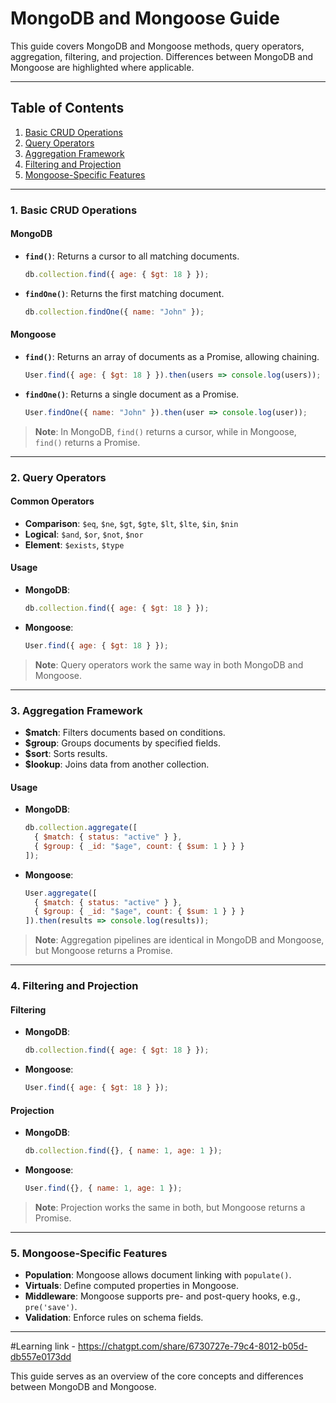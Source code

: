 
# MongoDB and Mongoose Guide

This guide covers MongoDB and Mongoose methods, query operators, aggregation, filtering, and projection. 
Differences between MongoDB and Mongoose are highlighted where applicable.

---

## Table of Contents
1. [Basic CRUD Operations](#basic-crud-operations)
2. [Query Operators](#query-operators)
3. [Aggregation Framework](#aggregation-framework)
4. [Filtering and Projection](#filtering-and-projection)
5. [Mongoose-Specific Features](#mongoose-specific-features)

---

### 1. Basic CRUD Operations

#### MongoDB

- **`find()`**: Returns a cursor to all matching documents.
  ```javascript
  db.collection.find({ age: { $gt: 18 } });
  ```

- **`findOne()`**: Returns the first matching document.
  ```javascript
  db.collection.findOne({ name: "John" });
  ```

#### Mongoose

- **`find()`**: Returns an array of documents as a Promise, allowing chaining.
  ```javascript
  User.find({ age: { $gt: 18 } }).then(users => console.log(users));
  ```

- **`findOne()`**: Returns a single document as a Promise.
  ```javascript
  User.findOne({ name: "John" }).then(user => console.log(user));
  ```

> **Note**: In MongoDB, `find()` returns a cursor, while in Mongoose, `find()` returns a Promise.

---

### 2. Query Operators

#### Common Operators

- **Comparison**: `$eq`, `$ne`, `$gt`, `$gte`, `$lt`, `$lte`, `$in`, `$nin`
- **Logical**: `$and`, `$or`, `$not`, `$nor`
- **Element**: `$exists`, `$type`

#### Usage

- **MongoDB**:
  ```javascript
  db.collection.find({ age: { $gt: 18 } });
  ```

- **Mongoose**:
  ```javascript
  User.find({ age: { $gt: 18 } });
  ```

> **Note**: Query operators work the same way in both MongoDB and Mongoose.

---

### 3. Aggregation Framework

- **$match**: Filters documents based on conditions.
- **$group**: Groups documents by specified fields.
- **$sort**: Sorts results.
- **$lookup**: Joins data from another collection.

#### Usage

- **MongoDB**:
  ```javascript
  db.collection.aggregate([
    { $match: { status: "active" } },
    { $group: { _id: "$age", count: { $sum: 1 } } }
  ]);
  ```

- **Mongoose**:
  ```javascript
  User.aggregate([
    { $match: { status: "active" } },
    { $group: { _id: "$age", count: { $sum: 1 } } }
  ]).then(results => console.log(results));
  ```

> **Note**: Aggregation pipelines are identical in MongoDB and Mongoose, but Mongoose returns a Promise.

---

### 4. Filtering and Projection

#### Filtering

- **MongoDB**:
  ```javascript
  db.collection.find({ age: { $gt: 18 } });
  ```

- **Mongoose**:
  ```javascript
  User.find({ age: { $gt: 18 } });
  ```

#### Projection

- **MongoDB**:
  ```javascript
  db.collection.find({}, { name: 1, age: 1 });
  ```

- **Mongoose**:
  ```javascript
  User.find({}, { name: 1, age: 1 });
  ```

> **Note**: Projection works the same in both, but Mongoose returns a Promise.

---

### 5. Mongoose-Specific Features

- **Population**: Mongoose allows document linking with `populate()`.
- **Virtuals**: Define computed properties in Mongoose.
- **Middleware**: Mongoose supports pre- and post-query hooks, e.g., `pre('save')`.
- **Validation**: Enforce rules on schema fields.

---
#Learning link - https://chatgpt.com/share/6730727e-79c4-8012-b05d-db557e0173dd

This guide serves as an overview of the core concepts and differences between MongoDB and Mongoose.
